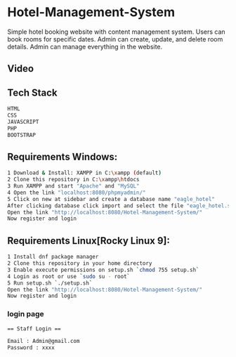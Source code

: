 # Hotel-Management-System

Simple hotel booking website with content management system. Users can book rooms for specific dates. Admin can create, update, and delete room details. Admin can manage everything in the website.

## Video
<!--<a href="https://youtube.com/shorts/L7s87WTNUdE?si=FYEFtDec-8-76U9D">click here..</a>-->


## Tech Stack 

```sh
HTML
CSS
JAVASCRIPT
PHP
BOOTSTRAP 
```

## Requirements Windows:

```sh
1 Download & Install: XAMPP in C:\xampp (default)
2 Clone this repository in C:\xampp\htdocs
3 Run XAMPP and start "Apache" and "MySQL"
4 Open the link "localhost:8080/phpmyadmin/"
5 Click on new at sidebar and create a database name "eagle_hotel"
After clicking database click import and select the file "eagle_hotel.sql"
Open the link "http://localhost:8080/Hotel-Management-System/"
Now register and login
```

## Requirements Linux[Rocky Linux 9]:

```sh
1 Install dnf package manager
2 Clone this repository in your home directory
3 Enable execute permissions on setup.sh `chmod 755 setup.sh`
4 Login as root or use `sudo su - root`
5 Run setup.sh `./setup.sh`
Open the link "http://localhost:8080/Hotel-Management-System/"
Now register and login
```


### login page

```sh
== Staff Login ==

Email : Admin@gmail.com
Password : xxxx
```
